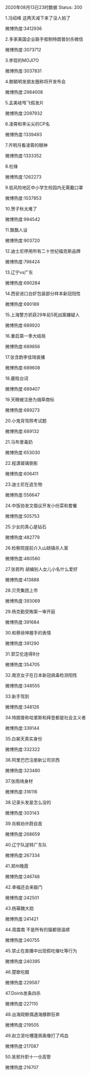 2020年08月13日23时数据
Status: 200

1.冯绍峰 这两天减下来了没人拍了

微博热度:3412936

2.多家美国企业联手抵制特朗普封杀微信

微博热度:3073712

3.李现的MOJI7O

微博热度:3037831

4.鲍毓明发朋友圈称将开发布会

微博热度:2984008

5.孟美岐甩飞假发片

微博热度:2097932

6.凌霄和李尖尖的CP名

微博热度:1339493

7.齐明月看凌霄的眼神

微博热度:1333352

8.杜锋

微博热度:1262273

9.低风险地区中小学生校园内无需戴口罩

微博热度:1037853

10.贺子秋太难了

微博热度:994542

11.飘飘人设

微博热度:903720

12.迪士尼停用所有二十世纪福克斯品牌

微博热度:798424

13.辽宁vs广东

微博热度:690284

14.西安进口白虾包装部分样本新冠阳性

微博热度:690189

15.上海警方抓获29年前5死凶案嫌疑人

微博热度:689920

16.重启第一季大结局

微博热度:689856

17.张含韵李佳琦直播

微博热度:689608

18.鹿晗台词

微博热度:689407

19.天眼被注册为烟草商标

微博热度:689273

20.小鬼背驾照考试题

微博热度:689132

21.马布里毒奶

微博热度:653030

22.程潇玻璃倒影

微博热度:606411

23.迪士尼在逃生物

微博热度:556647

24.中饭协发文倡议开发小份菜和套餐

微博热度:505753

25.少女的真心是钻石

微博热度:482779

26.检察院提前介入山砀镇杀人案

微博热度:480560

27.张若昀 胡编别人女儿小名什么爱好

微博热度:413888

28.贝壳集团上市

微博热度:393069

29.杨克勤受贿案一审开庭

微博热度:391684

30.和蔡徐坤握手的表情

微博热度:391290

31.郭艾伦连得8分

微博热度:354705

32.南京女子在日本新冠病毒检测阳性

微博热度:348555

33.新手驾到

微博热度:348126

34.特朗普称哈里斯和拜登都是社会主义者

微博热度:339144

35.白昊天真实身份

微博热度:332322

36.阿里巴巴注册新公司京西

微博热度:323480

37.张雨绮身材

微博热度:316116

38.记录头发是怎么没的

微博热度:303143

39.肖枫劝许蔚自首

微博热度:268659

40.辽宁队逆转广东队

微博热度:267334

41.郑州晚霞

微博热度:246748

42.幸福还会来敲门

微博热度:242501

43.杨幂魏大勋

微博热度:241421

44.周震南 不是所有的猫都很温顺

微博热度:240755

45.禁止在直播中出现假吃催吐等行为

微博热度:240395

46.楚歌吃醋

微博热度:229587

47.Doinb发条四杀

微博热度:227110

48.出海观鲸偶遇海豚群狂奔

微博热度:219505

49.赵立坚吐槽蓬佩奥像打了鸡血

微博热度:217087

50.吴邪升职十一仓高管

微博热度:216707

